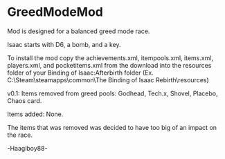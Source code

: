 # GreedModeMod
Mod is designed for a balanced greed mode race.

Isaac starts with D6, a bomb, and a key.

To install the mod copy the achievements.xml, itempools.xml, items.xml, players.xml, and pocketitems.xml from the download into the resources folder of your Binding of Isaac:Afterbirth folder (Ex. C:\Steam\steamapps\common\The Binding of Isaac Rebirth\resources)

v0.1:
Items removed from greed pools: Godhead, Tech.x, Shovel, Placebo, Chaos card.

Items added: None.

The items that was removed was decided to have too big of an impact on the race.

-Haagiboy88-
